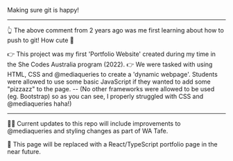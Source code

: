 Making sure git is happy!

---

👆 The above comment from 2 years ago was me first learning about how to push to git! How cute 🥹

👉 This project was my first 'Portfolio Website' created during my time in the She Codes Australia program (2022).
👉 We were tasked with using HTML, CSS and @mediaqueries to create a 'dynamic webpage'. Students were allowed to use some basic JavaScript if they wanted to add some "pizzazz" to the page.
-- (No other frameworks were allowed to be used (eg. Bootstrap) so as you can see, I properly struggled with CSS and @mediaqueries haha!)

---

👩‍💻 Current updates to this repo will include improvements to @mediaqueries and styling changes as part of WA Tafe.

💜 This page will be replaced with a React/TypeScript portfolio page in the near future.
